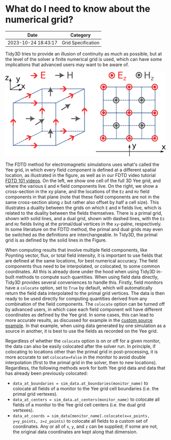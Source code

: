 # What do I need to know about the numerical grid?

| Date       | Category    |
|------------|-------------|
| 2023-10-24 18:43:17 | Grid Specification |


Tidy3D tries to provide an illusion of continuity as much as possible,
but at the level of the solver a finite numerical grid is used, which
can have some implications that advanced users may want to be aware of.

![Field components on the Yee grid](./img/yee_grid.png)

The FDTD method for electromagnetic simulations uses what\'s called the
Yee grid, in which every field component is defined at a different
spatial location, as illustrated in the figure, as well as in our FDTD
video tutorial [FDTD 101 videos](/fdtd101/Lecture-1-Introduction-to-FDTD-Simulation/).
On the left, we show one cell of the full 3D Yee grid, and where the
various `E` and `H` field components live. On the right, we show a
cross-section in the xy plane, and the locations of the `Ez` and `Hz`
field components in that plane (note that these field components are not
in the same cross-section along `z` but rather also offset by half a
cell size). This illustrates a duality between the grids on which `E`
and `H` fields live, which is related to the duality between the fields
themselves. There is a primal grid, shown with solid lines, and a dual
grid, shown with dashed lines, with the `Ez` and `Hz` fields living at
the primal/dual vertices in the `xy`-palne, respectively. In some
literature on the FDTD method, the primal and dual grids may even be
switched as the definitions are interchangeable. In Tidy3D, the primal
grid is as defined by the solid lines in the Figure.

When computing results that involve multiple field components, like
Poynting vector, flux, or total field intensity, it is important to use
fields that are defined at the same locations, for best numerical
accuracy. The field components thus need to be interpolated, or
colocated, to some common coordinates. All this is already done under
the hood when using Tidy3D in-built methods to compute such quantities.
When using field data directly, Tidy3D provides several conveniences to
handle this. Firstly, field monitors have a `colocate` option, set to
`True` by default, which will automatically return the field data
interpolated to the primal grid vertices. The data is then ready to be
used directly for computing quantities derived from any combination of
the field components. The `colocate` option can be turned off by
advanced users, in which case each field component will have different
coordinates as defined by the Yee grid. In some cases, this can lead to
more accurate results, as discussed for example in the [custom source
example](/tidy3d/examples/notebooks/CustomFieldSource/). In that example, when using
data generated by one simulation as a source in another, it is best to
use the fields as recorded on the Yee grid.

Regardless of whether the `colocate` option is on or off for a given
monitor, the data can also be easily colocated after the solver run. In
principle, if colocating to locations other than the primal grid in
post-processing, it is more accurate to set `colocate=False` in the
monitor to avoid double interpolation (first to the primal grid in the
solver, then to new locations). Regardless, the following methods work
for both Yee grid data and data that has already been previously
colocated:

-   `data_at_boundaries = sim_data.at_boundaries(monitor_name)` to
    colocate all fields of a monitor to the Yee grid cell boundaries
    (i.e. the primal grid vertexes).
-   `data_at_centers = sim_data.at_centers(monitor_name)` to colocate
    all fields of a monitor to the Yee grid cell centers (i.e. the dual
    grid vertexes).
-   `data_at_coords = sim_data[monitor_name].colocate(x=x_points, y=y_points, z=z_points)`
    to colocate all fields to a custom set of coordinates. Any or all of
    `x`, `y`, and `z` can be supplied; if some are not, the original
    data coordinates are kept along that dimension.

